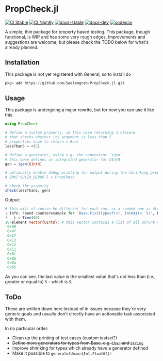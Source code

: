 # PropCheck.jl

[![CI Stable](https://github.com/Seelengrab/PropCheck.jl/actions/workflows/ci.yml/badge.svg?branch=main)](https://github.com/Seelengrab/PropCheck.jl/actions/workflows/ci.yml)
[![CI Nightly](https://github.com/Seelengrab/PropCheck.jl/actions/workflows/nightly.yml/badge.svg?branch=main)](https://github.com/Seelengrab/PropCheck.jl/actions/workflows/nightly.yml)
[![docs-stable](https://img.shields.io/badge/docs-stable-blue.svg)](https://seelengrab.github.io/PropCheck.jl/stable)
[![docs-dev](https://img.shields.io/badge/docs-dev-blue.svg)](https://seelengrab.github.io/PropCheck.jl/dev)
[![codecov](https://codecov.io/github/Seelengrab/PropCheck.jl/branch/main/graph/badge.svg?token=PBH8NJCHKS)](https://codecov.io/github/Seelengrab/PropCheck.jl)

A simple, thin package for property based testing. This package, though functional, is WIP and has some very rough edges. Improvements and suggestions are welcome, but please check the TODO below for what's already planned.

## Installation

This package is not yet registered with General, so to install do

```julia
pkg> add https://github.com/Seelengrab/PropCheck.jl.git
```

## Usage

This package is undergoing a major rewrite, but for now you can use it like this:

```julia
using PropCheck

# define a custom property, in this case returning a closure
# that checks whether its argument is less than 5
# properties have to return a Bool
lessThan5 = <(5)

# define a generator, using e.g. the convenient `igen`
# this here defines an integrated generator for UInt8
gen = igen(UInt8)

# optionally enable debug printing for output during the shrinking process
# ENV["JULIA_DEBUG"] = PropCheck

# check the property
check(lessThan5, gen)
```

Output:

```julia
# this will of course be different for each run, as a random one is drawn
┌ Info: Found counterexample for 'Base.Fix2{typeof(<), Int64}(<, 5)', beginning shrinking...
└   t = Tree(80)
10-element Vector{UInt8}: # this vector contains a list of all shrunk values
 0x50
 0x4f
 0x27
 0x13
 0x12
 0x11
 0x0f
 0x0b
 0x0a
 0x05
```

As you can see, the last value is the smallest value that's _not_ less than (i.e., greater or equal to) `5` - which is `5`.

## ToDo

These are written down here instead of in issues because they're very generic goals and usually don't directly have an actionable task associated with them.

In no particular order:

 * Clean up the printing of test cases (custom testset?)
 * ~~Define more generators for types from Base, e.g. `Char` and `String`~~
 * Improve shrinking for types which already have a generator defined
 * Make it possible to `generate(Union{Int,Float64})`